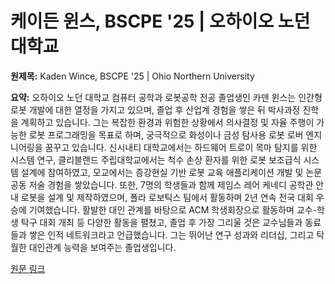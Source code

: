 # 케이든 윈스, BSCPE '25 | 오하이오 노던 대학교

**원제목:** Kaden Wince, BSCPE '25 | Ohio Northern University

**요약:** 오하이오 노던 대학교 컴퓨터 공학과 로봇공학 전공 졸업생인 카덴 윈스는 인간형 로봇 개발에 대한 열정을 가지고 있으며, 졸업 후 산업계 경험을 쌓은 뒤 박사과정 진학을 계획하고 있습니다.  그는 복잡한 환경과 위험한 상황에서 의사결정 및 자율 주행이 가능한 로봇 프로그래밍을 목표로 하며,  궁극적으로 화성이나 금성 탐사용 로봇 로버 엔지니어링을 꿈꾸고 있습니다.  신시내티 대학교에서는 하드웨어 트로이 목마 탐지를 위한 시스템 연구, 클리블랜드 주립대학교에서는 척수 손상 환자를 위한 로봇 보조급식 시스템 설계에 참여하였고, 모교에서는 증강현실 기반 로봇 교육 애플리케이션 개발 및 논문 공동 저술 경험을 쌓았습니다.  또한,  7명의 학생들과 함께 제임스 레어 케네디 공학관 안내 로봇을 설계 및 제작하였으며,  폴라 로보틱스 팀에서 활동하며 2년 연속 전국 대회 우승에 기여했습니다.  활발한 대인 관계를 바탕으로 ACM 학생회장으로 활동하며 교수-학생 탁구 대회 개최 등 다양한 활동을 펼쳤고, 졸업 후 가장 그리울 것은 교수님들과 동료들과 쌓은 인적 네트워크라고 언급했습니다.  그는 뛰어난 연구 성과와 리더십, 그리고 탁월한 대인관계 능력을 보여주는 졸업생입니다.

[원문 링크](https://www.onu.edu/graduate-profiles/kaden-wince-bscpe-25)
